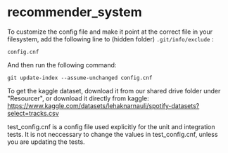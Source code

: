 # recommender_system

To customize the config file and make it point at the correct file in your filesystem, add the following line to (hidden folder) `.git/info/exclude` :

```
config.cnf
```

And then run the following command:

```
git update-index --assume-unchanged config.cnf
```

To get the kaggle dataset, download it from our shared drive folder under "Resourcer", or download it directly from kaggle: 
https://www.kaggle.com/datasets/lehaknarnauli/spotify-datasets?select=tracks.csv

test_config.cnf is a config file used explicitly for the unit and integration tests. It is not neccessary to change the values in test_config.cnf, unless you are updating the tests.